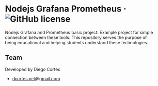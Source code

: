 # Nodejs Grafana Prometheus &middot; ![GitHub license](https://img.shields.io/badge/license-MIT-blue.svg)

Nodejs Grafana and Prometheus basic project. Example project for simple connection between these tools. This repository serves the purpose of being educational and helping students understand these technologies.

## Team

Developed by Diego Cortés

- dcortes.net@gmail.com
